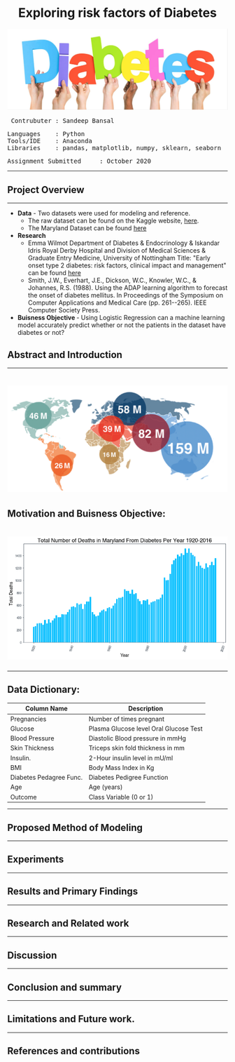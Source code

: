 # <div align="center"> Exploring risk factors of Diabetes
![alt text](https://github.com/Sandeep-Bansal1/Diabetes_Project/blob/main/Diabetes%20image.png) <pre>
Contrubuter  : Sandeep Bansal
</pre>

<pre>
Languages    : Python
Tools/IDE    : Anaconda
Libraries    : pandas, matplotlib, numpy, sklearn, seaborn
</pre>

<pre>
Assignment Submitted     : October 2020
</pre></b>
---

## Project Overview
---
- <b>Data</b> - Two datasets were used for modeling and reference. 
  - The raw dataset can be found on the Kaggle website, [here](https://www.kaggle.com/uciml/pima-indians-diabetes-database). 
  - The Maryland Dataset can be found [here](https://opendata.maryland.gov/Health-and-Human-Services/Number-of-Diabetes-Deaths-among-Maryland-Residents/smru-f5wc)
- <b>Research</b> 
  - Emma Wilmot Department of Diabetes & Endocrinology & Iskandar Idris Royal Derby Hospital and Division of Medical Sciences & Graduate Entry Medicine, University   of Nottingham Title: "Early onset type 2 diabetes: risk factors, clinical impact and management" can be found 
  [here](https://journals.sagepub.com/doi/full/10.1177/2040622314548679)
  - Smith, J.W., Everhart, J.E., Dickson, W.C., Knowler, W.C., & Johannes, R.S. (1988). Using the ADAP learning algorithm to forecast the onset of diabetes mellitus. In Proceedings of the Symposium on Computer Applications and Medical Care (pp. 261--265). IEEE Computer Society Press.
- <b>Buisness Objective </b> - Using Logistic Regression can a machine learning model accurately predict whether or not the patients in the dataset have diabetes or not?

## Abstract and Introduction
---
#  <div align="center"> ![alt text](https://github.com/Sandeep-Bansal1/Diabetes_Project/blob/main/Diabetes%20Global%20Impact%20.png?raw=true)
## Motivation and Buisness Objective: 
# <div align="center"> ![alt text](Diabetes_Maryland_Chart.png)

---
  
 
## Data Dictionary:
| Column Name              | Description                                                          |
| -------------            |-------------                                                         | 
| Pregnancies              | Number of times pregnant                                             | 
| Glucose                  |Plasma Glucose level Oral Glucose Test                                |  
| Blood Pressure           | Diastolic Blood pressure in mmHg                                     | 
| Skin Thickness           | Triceps skin fold thickness in mm                                    |   
| Insulin.                 | 2-Hour insulin level in mU/ml                                        |
| BMI                      | Body Mass Index in Kg                                                |
| Diabetes Pedagree Func.  | Diabetes Pedigree Function                                           |
| Age                      | Age (years)                                                          |
| Outcome                  | Class Variable (0 or 1)                                              |

---
## Proposed Method of Modeling
---
## Experiments
---
## Results and Primary Findings
---

## Research and Related work
---
## Discussion
---
## Conclusion and summary
---
## Limitations and Future work.
---
## References and contributions
